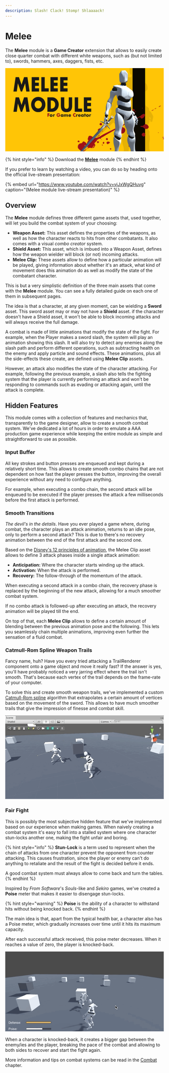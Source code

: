 ```yaml
---
description: Slash! Clack! Stomp! Shlaaaack!
---
```


# Melee

The **Melee** module is a **Game Creator** extension that allows to easily create close quarter combat with different white weapons, such as \(but not limited to\), swords, hammers, axes, daggers, fists, etc.

![](../../.gitbook/assets/media.png)

{% hint style="info" %}
Download the [**Melee**](https://gamecreator.page.link/melee) module
{% endhint %}

If you prefer to learn by watching a video, you can do so by heading onto the official live-stream presentation:

{% embed url="https://www.youtube.com/watch?v=vjJxWgQHuvg" caption="\(Melee module live-stream presentation\)" %}

## Overview

The **Melee** module defines three different game assets that, used together, will let you build the combat system of your choosing:

* **Weapon Asset:** This asset defines the properties of the weapons, as well as how the character reacts to hits from other combatants. It also comes with a visual _combo creator_ system.
* **Shield Asset:** This asset, which is imbued into a Weapon Asset, defines how the weapon wielder will block \(or not\) incoming attacks.
* **Melee Clip:** These assets allow to define how a particular animation will be played, giving information about whether it's an attack, what kind of movement does this animation do as well as modify the state of the combatant character.

This is but a very simplistic definition of the three main assets that come with the **Melee** module. You can see a fully detailed guide on each one of them in subsequent pages.

The idea is that a character, at any given moment, can be wielding a **Sword** asset. This sword asset may or may not have a **Shield** asset. if the character doesn't have a Shield asset, it won't be able to block incoming attacks and will always receive the full damage.

A combat is made of little animations that modify the state of the fight. For example, when the Player makes a sword slash, the system will play an animation showing this slash. It will also try to detect any enemies along the slash path and perform different operations, such as subtracting health on the enemy and apply particle and sound effects. These animations, plus all the side-effects these create, are defined using **Melee Clip** assets.

However, an attack also modifies the state of the character attacking. For example, following the previous example, a slash also tells the fighting system that the player is currently performing an attack and won't be responding to commands such as evading or attacking again, until the attack is complete.

## Hidden Features

This module comes with a collection of features and mechanics that, transparently to the game designer, allow to create a smooth combat system. We've dedicated a lot of hours in order to emulate a AAA production game experience while keeping the entire module as simple and straightforward to use as possible.

### Input Buffer

All key strokes and button presses are enqueued and kept during a relatively short time. This allows to create smooth combo chains that are not dependent on how fast the player presses the button, improving the overall experience without any need to configure anything.

For example, when executing a combo chain, the second attack will be enqueued to be executed if the player presses the attack a few milliseconds before the first attack is performed.

### Smooth Transitions

_The devil's in the details_. Have you ever played a game where, during combat, the character plays an attack animation, returns to an idle pose, only to perform a second attack? This is due to there's no recovery animation between the end of the first attack and the second one.

Based on the [Disney's 12 principles of animation](https://en.wikipedia.org/wiki/Twelve_basic_principles_of_animation#Anticipation), the Melee Clip asset allows to define 3 attack phases inside a single attack animation:

* **Anticipation:** Where the character starts winding up the attack.
* **Activation:** When the attack is performed.
* **Recovery:** The follow-through of the momentum of the attack.

When executing a second attack in a combo chain, the recovery phase is replaced by the beginning of the new attack, allowing for a much smoother combat system.

If no combo attack is followed-up after executing an attack, the recovery animation will be played till the end.

On top of that, each **Melee Clip** allows to define a certain amount of blending between the previous animation pose and the following. This lets you seamlessly chain multiple animations, improving even further the sensation of a fluid combat.

### Catmull-Rom Spline Weapon Trails

Fancy name, huh? Have you every tried attacking a TrailRenderer component onto a game object and move it really fast? If the answer is yes, you'll have probably noticed a very jarring effect where the trail isn't smooth. That's because each vertex of the trail depends on the frame-rate of your computer.

To solve this and create smooth weapon trails, we've implemented a custom [Catmull-Rom spline](https://es.wikipedia.org/wiki/Spline_de_Catmull-Rom) algorithm that extrapolates a certain amount of vertices based on the movement of the sword. This allows to have much smoother trails that give the impression of finesse and combat skill.

![\(Smooth sword trail using Catmull-Rom Splines\)](../../.gitbook/assets/melee-trail.gif)

### Fair Fight

This is possibly the most subjective hidden feature that we've implemented based on our experience when making games. When naively creating a combat system it's easy to fall into a stalled system where one character stun-locks another one, making the fight unfair and boring.

{% hint style="info" %}
**Stun-Lock** is a term used to represent when the chain of attacks from one character prevent the opponent from counter attacking. This causes frustration, since the player or enemy can't do anything to retaliate and the result of the fight is decided before it ends.

A good combat system must always allow to come back and turn the tables.
{% endhint %}

Inspired by _From Software_'s _Souls_-like and _Sekiro_ games, we've created a **Poise** meter that makes it easier to disengage stun-locks.

{% hint style="warning" %}
**Poise** is the ability of a character to withstand hits without being knocked back. 
{% endhint %}

The main idea is that, apart from the typical health bar, a character also has a Poise meter, which gradually increases over time until it hits its maximum capacity.

After each successful attack received, this poise meter decreases. When it reaches a value of zero, the player is knocked-back.

![\(Poise meter decreases with each attack until the Player gets knocked-back\)](../../.gitbook/assets/large-gif-660x332.gif)

When a character is knocked-back, it creates a bigger gap between the enemy/ies and the player, breaking the pace of the combat and allowing to both sides to recover and start the fight again.

More information and tips on combat systems can be read in the [Combat](combat.md) chapter.

